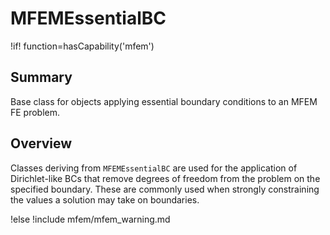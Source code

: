 # MFEMEssentialBC

!if! function=hasCapability('mfem')

## Summary

Base class for objects applying essential boundary conditions to an MFEM FE problem.

## Overview

Classes deriving from `MFEMEssentialBC` are used for the application of Dirichlet-like BCs that
remove degrees of freedom from the problem on the specified boundary. These are commonly used when
strongly constraining the values a solution may take on boundaries.

!else
!include mfem/mfem_warning.md
